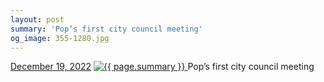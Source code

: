 ```yaml
---
layout: post
summary: 'Pop’s first city council meeting'
og_image: 355-1280.jpg
---
```


<p>
  <time>
    <a href="/355">December 19, 2022</a>
  </time>
  <a href="/355">
    <img src="{{ site.assets_url }}/355-640.jpg" srcset="{{ site.assets_url }}/355-320.jpg 320w, {{ site.assets_url }}/355-640.jpg 640w, {{ site.assets_url }}/355-960.jpg 960w, {{ site.assets_url }}/355-1280.jpg 1280w" sizes="(min-width: 700px) 50vw, calc(100vw - 2rem)" alt="{{ page.summary }}" />
  </a>
  <span>Pop’s first city council meeting</span>
</p>

